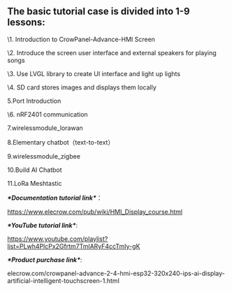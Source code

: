 ## **The basic tutorial case is divided into 1-9 lessons:**

\1. Introduction to CrowPanel-Advance-HMI Screen

\2. Introduce the screen user interface and external speakers for playing songs

\3. Use LVGL library to create UI interface and light up lights

\4. SD card stores images and displays them locally

5.Port Introduction

\6. nRF2401 communication

7.wirelessmodule_lorawan

8.Elementary chatbot（text-to-text）

9.wirelessmodule_zigbee

10.Build AI Chatbot

11.LoRa Meshtastic

 

***\*Documentation tutorial link\****：

https://www.elecrow.com/pub/wiki/HMI_Display_course.html

 

***\*YouTube tutorial link\****:

https://www.youtube.com/playlist?list=PLwh4PlcPx2Gfrtm7TmlARyF4ccTmIy-gK

 

***\*Product purchase link\****:

elecrow.com/crowpanel-advance-2-4-hmi-esp32-320x240-ips-ai-display-artificial-intelligent-touchscreen-1.html